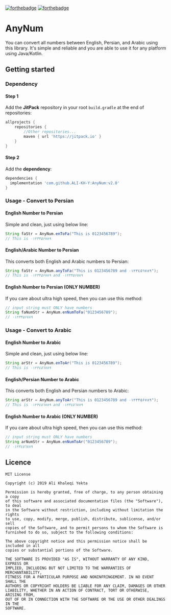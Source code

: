 [![forthebadge](https://forthebadge.com/images/badges/built-with-love.svg)](https://forthebadge.com)
[![forthebadge](https://forthebadge.com/images/badges/powered-by-water.svg)](https://forthebadge.com)
# AnyNum
You can convert all numbers between English, Persian, and Arabic using this library.
It's simple and reliable and you are able to use it for any platform using Java/Kotlin.

## Getting started
### Dependency
#### Step 1
Add the **JitPack** repository in your root `build.gradle` at the end of repositories:
```groovy
allprojects {
	repositories {
		//Other repositories...
		maven { url 'https://jitpack.io' }
	}
}
```
#### Step 2
Add the **dependency**:
```groovy
dependencies {
  implementation 'com.github.ALI-KH-Y:AnyNum:v2.0'
}
```

### **Usage** - Convert to Persian
#### English Number to Persian
Simple and clean, just using below line:
```java
String faStr = AnyNum.enToFa("This is 0123456789");
// This is ۰۱۲٣۴۵۶۷۸٩
```
#### English/Arabic Number to Persian
This converts both English and Arabic numbers to Persian:
```java
String faStr = AnyNum.anyToFa("This is 0123456789 and ٠١٢٣٤٥٦٧٨٩");
// This is ۰۱۲٣۴۵۶۷۸٩ and ۰۱۲٣۴۵۶۷۸٩
```
#### English Number to Persian (ONLY NUMBER)
If you care about ultra high speed, then you can use this method:
```java
// input string must ONLY have numbers
String faNumStr = AnyNum.enNumToFa("0123456789");
// ۰۱۲٣۴۵۶۷۸٩
```


### **Usage** - Convert to Arabic
#### English Number to Arabic
Simple and clean, just using below line:
```java
String arStr = AnyNum.enToAr("This is 0123456789");
// This is ٠١٢٣٤٥٦٧٨٩
```
#### English/Persian Number to Arabic
This converts both English and Persian numbers to Arabic:
```java
String arStr = AnyNum.anyToAr("This is 0123456789 and ۰۱۲٣۴۵۶۷۸٩");
// This is ٠١٢٣٤٥٦٧٨٩ and ٠١٢٣٤٥٦٧٨٩
```
#### English Number to Arabic (ONLY NUMBER)
If you care about ultra high speed, then you can use this method: 
```java
// input string must ONLY have numbers
String arNumStr = AnyNum.enNumToAr("0123456789");
// ٠١٢٣٤٥٦٧٨٩
```


## Licence
    MIT License

    Copyright (c) 2019 Ali Khaleqi Yekta

    Permission is hereby granted, free of charge, to any person obtaining a copy
    of this software and associated documentation files (the "Software"), to deal
    in the Software without restriction, including without limitation the rights
    to use, copy, modify, merge, publish, distribute, sublicense, and/or sell
    copies of the Software, and to permit persons to whom the Software is
    furnished to do so, subject to the following conditions:

    The above copyright notice and this permission notice shall be included in all
    copies or substantial portions of the Software.

    THE SOFTWARE IS PROVIDED "AS IS", WITHOUT WARRANTY OF ANY KIND, EXPRESS OR
    IMPLIED, INCLUDING BUT NOT LIMITED TO THE WARRANTIES OF MERCHANTABILITY,
    FITNESS FOR A PARTICULAR PURPOSE AND NONINFRINGEMENT. IN NO EVENT SHALL THE
    AUTHORS OR COPYRIGHT HOLDERS BE LIABLE FOR ANY CLAIM, DAMAGES OR OTHER
    LIABILITY, WHETHER IN AN ACTION OF CONTRACT, TORT OR OTHERWISE, ARISING FROM,
    OUT OF OR IN CONNECTION WITH THE SOFTWARE OR THE USE OR OTHER DEALINGS IN THE
    SOFTWARE.

